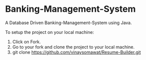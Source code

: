 # Banking-Management-System
A Database Driven Banking-Management-System using Java.

To setup the project on your local machine:

1. Click on Fork.
2. Go to your fork and clone the project to your local machine.
3. git clone https://github.com/vinaysomawat/Resume-Builder.git

